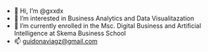 - 👋 Hi, I’m @gxxdx
- 👀 I’m interested in Business Analytics and Data Visualitazation 
- 🌱 I’m currently enrolled in the Msc. Digital Business and Artificial Intelligence at Skema Business School
- 📫 guidonaviagz@gmail.com

